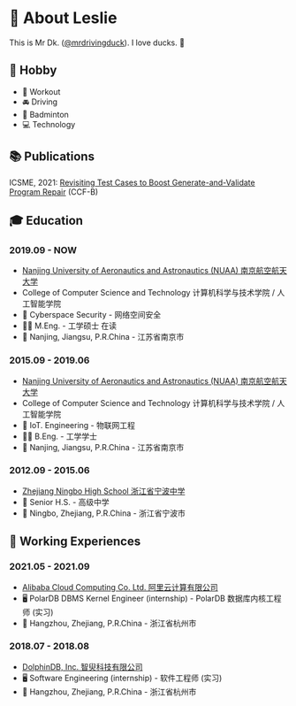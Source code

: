 # 🦆 About Leslie

This is Mr Dk. ([@mrdrivingduck](https://github.com/mrdrivingduck)). I love ducks. 🦆

## 🍺 Hobby

- 💪 Workout
- 🚘 Driving
- 🏸 Badminton
- 💻 Technology

## 📚 Publications

ICSME, 2021: [Revisiting Test Cases to Boost Generate-and-Validate Program Repair](https://ieeexplore.ieee.org/abstract/document/9609138/) (CCF-B)

## 🎓 Education

### 2019.09 - NOW

- [Nanjing University of Aeronautics and Astronautics (NUAA) 南京航空航天大学](https://baike.baidu.com/item/%E5%8D%97%E4%BA%AC%E8%88%AA%E7%A9%BA%E8%88%AA%E5%A4%A9%E5%A4%A7%E5%AD%A6/170940)
- College of Computer Science and Technology 计算机科学与技术学院 / 人工智能学院
- 🔑 Cyberspace Security - 网络空间安全 
- 👨‍🎓 M.Eng. - 工学硕士 在读 
- 🚩 Nanjing, Jiangsu, P.R.China - 江苏省南京市

### 2015.09 - 2019.06

- [Nanjing University of Aeronautics and Astronautics (NUAA) 南京航空航天大学](https://baike.baidu.com/item/%E5%8D%97%E4%BA%AC%E8%88%AA%E7%A9%BA%E8%88%AA%E5%A4%A9%E5%A4%A7%E5%AD%A6/170940)
- College of Computer Science and Technology 计算机科学与技术学院 / 人工智能学院
- 🔌 IoT. Engineering - 物联网工程 
- 👨‍🎓 B.Eng. - 工学学士
- 🚩 Nanjing, Jiangsu, P.R.China - 江苏省南京市

### 2012.09 - 2015.06

- [Zhejiang Ningbo High School 浙江省宁波中学](https://baike.baidu.com/item/%E6%B5%99%E6%B1%9F%E7%9C%81%E5%AE%81%E6%B3%A2%E4%B8%AD%E5%AD%A6/7529114)
- 🧒 Senior H.S. - 高级中学
- 🚩 Ningbo, Zhejiang, P.R.China - 浙江省宁波市

## 💼 Working Experiences

### 2021.05 - 2021.09

- [Alibaba Cloud Computing Co. Ltd. 阿里云计算有限公司](https://www.aliyun.com/)
- 🖥️ PolarDB DBMS Kernel Engineer (internship) - PolarDB 数据库内核工程师 (实习)
- 🚩 Hangzhou, Zhejiang, P.R.China - 浙江省杭州市

### 2018.07 - 2018.08

- [DolphinDB, Inc. 智臾科技有限公司](https://www.dolphindb.com/)
- 🖥️ Software Engineering (internship) - 软件工程师 (实习)
- 🚩 Hangzhou, Zhejiang, P.R.China - 浙江省杭州市
